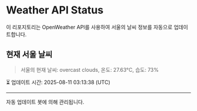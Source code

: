 
# Weather API Status

이 리포지토리는 OpenWeather API를 사용하여 서울의 날씨 정보를 자동으로 업데이트합니다.

## 현재 서울 날씨
> 서울의 현재 날씨: overcast clouds, 온도: 27.63°C, 습도: 73%

⏳ 업데이트 시간: 2025-08-11 03:13:38 (UTC)

---
자동 업데이트 봇에 의해 관리됩니다.
